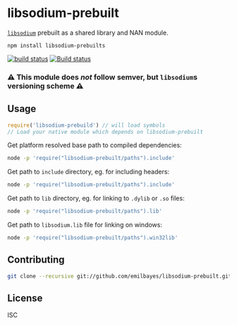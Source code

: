 # libsodium-prebuilt

[`libsodium`](https://github.com/jedisct1/libsodium) prebuilt as a shared library and NAN module.

```
npm install libsodium-prebuilts
```

[![build status](https://travis-ci.org/emilbayes/libsodium-prebuilt.svg?branch=master)](https://travis-ci.org/emilbayes/libsodium-prebuilt)
[![Build status](https://ci.appveyor.com/api/projects/status/g3xipfalgq6k9lrw/branch/master?svg=true)](https://ci.appveyor.com/project/emilbayes/libsodium-prebuilt/branch/master)

### :warning: This module does *not* follow semver, but `libsodium`s versioning scheme :warning:

## Usage

```js
require('libsodium-prebuild') // will load symbols
// Load your native module which depends on libsodium-prebuilt

```

Get platform resolved base path to compiled dependencies:

```sh
node -p 'require("libsodium-prebuilt/paths").include'
```

Get path to `include` directory, eg. for including headers:

```sh
node -p 'require("libsodium-prebuilt/paths").include'
```

Get path to `lib` directory, eg. for linking to `.dylib` or `.so` files:

```sh
node -p 'require("libsodium-prebuilt/paths").lib'
```

Get path to `libsodium.lib` file for linking on windows:

```sh
node -p 'require("libsodium-prebuilt/paths").win32lib'
```

## Contributing

```sh
git clone --recursive git://github.com/emilbayes/libsodium-prebuilt.git
```

## License

ISC
